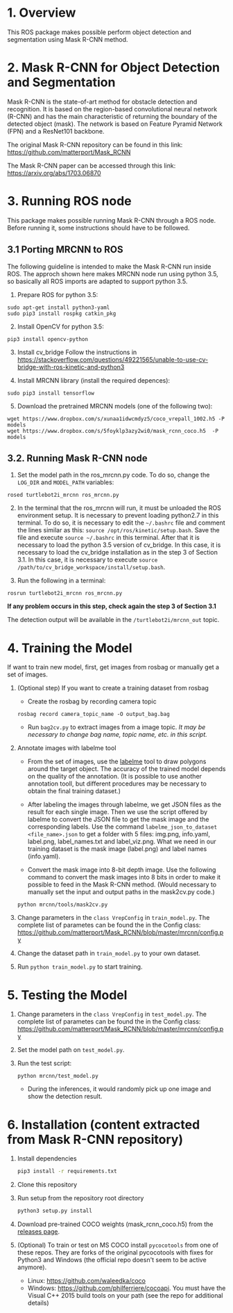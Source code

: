 # 1. Overview 

This ROS package makes possible perform object detection and segmentation using Mask R-CNN method.   

# 2. Mask R-CNN for Object Detection and Segmentation

Mask R-CNN is the state-of-art method for obstacle detection and recognition. It is based on the region-based convolutional neural network (R-CNN) and has the main characteristic of returning the boundary of the detected object (mask).
The network is based on Feature Pyramid Network (FPN) and a ResNet101 backbone.

The original Mask R-CNN repository can be found in this link: https://github.com/matterport/Mask_RCNN

The Mask R-CNN paper can be accessed through this link: https://arxiv.org/abs/1703.06870

# 3. Running ROS node

This package makes possible running Mask R-CNN through a ROS node.
Before running it, some instructions should have to be followed.

## 3.1 Porting MRCNN to ROS

The following guideline is intended to make the Mask R-CNN run inside ROS. The approch shown here makes MRCNN node run using python 3.5, so basically all ROS imports are adapted to support python 3.5.

1. Prepare ROS for python 3.5:

```
sudo apt-get install python3-yaml
sudo pip3 install rospkg catkin_pkg
```

2. Install OpenCV for python 3.5:

```
pip3 install opencv-python
```

3. Install cv_bridge
Follow the instructions in https://stackoverflow.com/questions/49221565/unable-to-use-cv-bridge-with-ros-kinetic-and-python3

4. Install MRCNN library (install the required depences):

```
sudo pip3 install tensorflow
```

5. Download the pretrained MRCNN models (one of the following two):

```
wget https://www.dropbox.com/s/xunaa1idwcmdyz5/coco_vrepall_1002.h5 -P models
wget https://www.dropbox.com/s/5foyklp3azy2wi0/mask_rcnn_coco.h5  -P models
```

## 3.2. Running Mask R-CNN node

1. Set the model path in the ros_mrcnn.py code. To do so, change the `LOG_DIR` and `MODEL_PATH` variables:

```
rosed turtlebot2i_mrcnn ros_mrcnn.py 
```

2. In the terminal that the ros_mrcnn will run, it must be unloaded the ROS environment setup. It is necessary to prevent loading python2.7 in this terminal.
To do so, it is necessary to edit the `~/.bashrc` file and comment the lines similar as this: `source /opt/ros/kinetic/setup.bash`.
Save the file and execute `source ~/.bashrc` in this terminal.
After that it is necessary to load the python 3.5 version of cv_bridge. In this case, it is necessary to load the cv_bridge installation as in the step 3 of  Section 3.1.
In this case, it is necessary to execute `source /path/to/cv_bridge_workspace/install/setup.bash`.

3. Run the following in a terminal:

```
rosrun turtlebot2i_mrcnn ros_mrcnn.py 
```

**If any problem occurs in this step, check again the step 3 of Section 3.1**

The detection output will be available in the `/turtlebot2i/mrcnn_out` topic.


# 4. Training the Model

If want to train new model, first, get images from rosbag or manually get a set of images.

1. (Optional step) If you want to create a training dataset from rosbag

    - Create the rosbag by recording camera topic
    ```
    rosbag record camera_topic_name -O output_bag.bag
    ```

    - Run `bag2cv.py` to extract images from a image topic. 
    *It may be necessary to change bag name, topic name, etc. in this script.*

2. Annotate images with labelme tool

    - From the set of images, use the [labelme](https://github.com/wkentaro/labelme) tool to draw polygons around the target object. The accuracy of the trained model depends on the quality of the annotation. (It is possible to use another annotation tooll, but different procedures may be necessary to obtain the final training dataset.)
   
    - After labeling the images through labelme, we get JSON files as the result for each single image. Then we use the script offered by labelme to convert the JSON file to get the mask image and the corresponding labels. Use the command `labelme_json_to_dataset <file_name>.json` to get a folder with 5 files: img.png, info.yaml, label.png, label_names.txt and label_viz.png. What we need in our training dataset is the mask image (label.png) and label names (info.yaml).

    - Convert the mask image into 8-bit depth image. 
    Use the following command to convert the mask images into 8 bits in order to make it possible to feed in the Mask R-CNN method.
    (Would necessary to manually set the input and output paths in the mask2cv.py code.)
    ```
    python mrcnn/tools/mask2cv.py
    ```

3. Change parameters in the `class VrepConfig` in `train_model.py`. The complete list of parametes can be found the in the Config class: https://github.com/matterport/Mask_RCNN/blob/master/mrcnn/config.py

5. Change the dataset path in `train_model.py` to your own dataset.

6. Run `python train_model.py` to start training.

# 5. Testing the Model


1. Change parameters in the `class VrepConfig` in `test_model.py`. The complete list of parametes can be found the in the Config class: https://github.com/matterport/Mask_RCNN/blob/master/mrcnn/config.py

2. Set the model path on `test_model.py`.

3. Run the test script:
    ```
    python mrcnn/test_model.py
    ```
    * During the inferences, it would randomly pick up one image and show the detection result. 

# 6. Installation (content extracted from Mask R-CNN repository)

1. Install dependencies
   ```bash
   pip3 install -r requirements.txt
   ```
2. Clone this repository
3. Run setup from the repository root directory
    ```bash
    python3 setup.py install
    ``` 
4. Download pre-trained COCO weights (mask_rcnn_coco.h5) from the [releases page](https://github.com/matterport/Mask_RCNN/releases).
5. (Optional) To train or test on MS COCO install `pycocotools` from one of these repos. They are forks of the original pycocotools with fixes for Python3 and Windows (the official repo doesn't seem to be active anymore).

    * Linux: https://github.com/waleedka/coco
    * Windows: https://github.com/philferriere/cocoapi.
    You must have the Visual C++ 2015 build tools on your path (see the repo for additional details)

